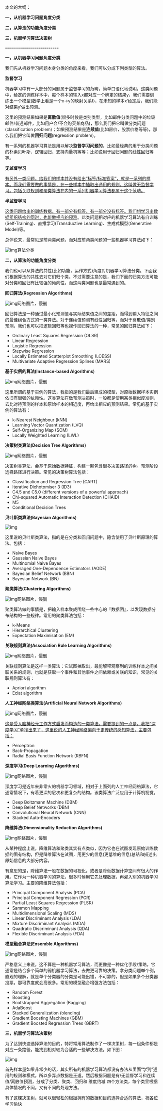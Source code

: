 本文的大纲：

**一，从机器学习问题角度分类**

**二，从算法的功能角度分类**

**三，机器学习算法决策树**

**---------------------------**



**一，从机器学习问题角度分类**

我们先从机器学习问题本身分类的角度来看，我们可以分成下列类型的算法。



**监督学习**

机器学习中有一大部分的问题属于监督学习的范畴，简单口语化地说明，这类问题中，给定的训练样本中，每个样本的输入x都对应一个确定的结果y，我们需要训练出一个模型(数学上看是一个x→y的映射关系f)，在未知的样本x′给定后，我们能对结果y′做出预测。

这里的预测结果如果是**离散值**(很多时候是类别类型，比如邮件分类问题中的垃圾邮件/普通邮件，比如用户会/不会购买某商品)，那么我们把它叫做分类问题(classification problem)；如果预测结果是**连续值**(比如房价，股票价格等等)，那么我们把它叫做**回归问题**(regression problem)。

有一系列的机器学习算法是用以解决**监督学习问题的**，比如最经典的用于分类问题的朴素贝叶斯、逻辑回归、支持向量机等等；比如说用于回归问题的线性回归等等。



**无监督学习**

<u>有另外一类问题，给我们的样本并没有给出“标签/标准答案”，就是一系列的样本。而我们需要做的事情是，在一些样本中抽取出通用的规则。这叫做无监督学习。包括关联规则和聚类算法在内的一系列机器学习算法都属于这个范畴。</u>



**半监督学习**

<u>这类问题给出的训练数据，有一部分有标签，有一部分没有标签。我们想学习出数据组织结构的同时，也能做相应的预测</u>。此类问题相对应的机器学习算法有自训练(Self-Training)、直推学习(Transductive Learning)、生成式模型(Generative Model)等。



总体说来，最常见是前两类问题，而对应前两类问题的一些机器学习算法如下：



![img](https://pic3.zhimg.com/80/v2-09e0403e7926db246610c2b282cf50ee_720w.jpg)算法分类



**二，从算法的功能角度分类**

我们也可以从算法的共性(比如功能，运作方式)角度对机器学习算法分类。下面我们根据算法的共性去对它们归个类。不过需要注意的是，我们下面的归类方法可能对分类和回归有比较强的倾向性，而这两类问题也是最常遇到的。



**回归算法(Regression Algorithms)**

![img](https://pic3.zhimg.com/80/v2-f46f020211430c3a9ffe35f72966b572_720w.jpg)网络图片，侵删

回归算法是一种通过最小化预测值与实际结果值之间的差距，而得到输入特征之间的最佳组合方式的一类算法。对于连续值预测有线性回归等，而对于离散值/类别预测，我们也可以把逻辑回归等也视作回归算法的一种，常见的回归算法如下：

- Ordinary Least Squares Regression (OLSR)
- Linear Regression
- Logistic Regression
- Stepwise Regression
- Locally Estimated Scatterplot Smoothing (LOESS)
- Multivariate Adaptive Regression Splines (MARS)



**基于实例的算法(Instance-based Algorithms)**

![img](https://pic1.zhimg.com/80/v2-5c833b99a94ebb1cad40b44e9a8e5aa4_720w.jpg)网络图片，侵删

这里所谓的基于实例的算法，我指的是我们最后建成的模型，对原始数据样本实例依旧有很强的依赖性。这类算法在做预测决策时，一般都是使用某类相似度准则，去比对待预测的样本和原始样本的相近度，再给出相应的预测结果。常见的基于实例的算法有：

- k-Nearest Neighbour (kNN)
- Learning Vector Quantization (LVQ)
- Self-Organizing Map (SOM)
- Locally Weighted Learning (LWL)



**决策树类算法(Decision Tree Algorithms)**

![img](https://pic3.zhimg.com/80/v2-d66ba9cc2e6db8eda38d38f784d5efd6_720w.jpg)网络图片，侵删

决策树类算法，会基于原始数据特征，构建一颗包含很多决策路径的树。预测阶段选择路径进行决策。常见的决策树算法包括：

- Classification and Regression Tree (CART)
- Iterative Dichotomiser 3 (ID3)
- C4.5 and C5.0 (different versions of a powerful approach)
- Chi-squared Automatic Interaction Detection (CHAID)
- M5
- Conditional Decision Trees



**贝叶斯类算法(Bayesian Algorithms)**

![img](https://pic1.zhimg.com/80/v2-0fbceb78101ba2fdd4dd368e2ec656e0_720w.jpg)

这里说的贝叶斯类算法，指的是在分类和回归问题中，隐含使用了贝叶斯原理的算法。包括：

- Naive Bayes
- Gaussian Naive Bayes
- Multinomial Naive Bayes
- Averaged One-Dependence Estimators (AODE)
- Bayesian Belief Network (BBN)
- Bayesian Network (BN)



**聚类算法(Clustering Algorithms)**

![img](https://pic2.zhimg.com/80/v2-29ed1cda0cd5aaa2f733758fb648a3ad_720w.jpg)网络图片，侵删

聚类算法做的事情是，把输入样本聚成围绕一些中心的『数据团』，以发现数据分布结构的一些规律。常用的聚类算法包括：

- k-Means
- Hierarchical Clustering
- Expectation Maximisation (EM)



**关联规则算法(Association Rule Learning Algorithms)**

![img](https://pic4.zhimg.com/80/v2-36214fc27421baca1c505a5a7f9b59bf_720w.jpg)网络图片，侵删

关联规则算法是这样一类算法：它试图抽取出，最能解释观察到的训练样本之间关联关系的规则，也就是获取一个事件和其他事件之间依赖或关联的知识，常见的关联规则算法有：

- Apriori algorithm
- Eclat algorithm



**人工神经网络类算法(Artificial Neural Network Algorithms)**

![img](https://pic2.zhimg.com/80/v2-55d5b4b366057f8af6e43f7ce369138d_720w.jpg)网络图片，侵删

<u>这是受人脑神经元工作方式启发而构造的一类算法。需要提到的一点是，我把“深度学习”单拎出来了，这里说的人工神经网络偏向于更传统的感知算法，主要包括：</u>

- Perceptron
- Back-Propagation
- Radial Basis Function Network (RBFN)



**深度学习(Deep Learning Algorithms)**

![img](https://pic2.zhimg.com/80/v2-02d276798a0c131959a67a571645df65_720w.jpg)网络图片，侵删

深度学习是近年来非常火的机器学习领域，相对于上面列的人工神经网络算法，它通常情况下，有着更深的层次和更复杂的结构。该类算法广泛应用于计算机视觉。

- Deep Boltzmann Machine (DBM)
- Deep Belief Networks (DBN)
- Convolutional Neural Network (CNN)
- Stacked Auto-Encoders



**降维算法(Dimensionality Reduction Algorithms)**

![img](https://pic2.zhimg.com/80/v2-b5239b94d5c8fbc7bd9cdf419c246ef1_720w.jpg)网络图片，侵删

从某种程度上说，降维算法和聚类其实有点类似，因为它也在试图发现原始训练数据的固有结构，但是降维算法在试图，用更少的信息(更低维的信息)总结和描述出原始信息的大部分内容。

有意思的是，降维算法一般在数据的可视化，或者是降低数据计算空间有很大的作用。它作为一种机器学习的算法，很多时候用它先处理数据，再灌入别的机器学习算法学习。主要的降维算法包括：

- Principal Component Analysis (PCA)
- Principal Component Regression (PCR)
- Partial Least Squares Regression (PLSR)
- Sammon Mapping
- Multidimensional Scaling (MDS)
- Linear Discriminant Analysis (LDA)
- Mixture Discriminant Analysis (MDA)
- Quadratic Discriminant Analysis (QDA)
- Flexible Discriminant Analysis (FDA)



**模型融合算法(Ensemble Algorithms)**

![img](https://pic1.zhimg.com/80/v2-55961465c0f42eb7beefc9bbabb68c14_720w.jpg)网络图片，侵删

严格意义上来说，这不算是一种机器学习算法，而更像是一种优化手段/策略，它通常是结合多个简单的弱机器学习算法，去做更可靠的决策。拿分类问题举个例，直观的理解，就是单个分类器的分类是可能出错，不可靠的，但是如果多个分类器投票，那可靠度就会高很多。常用的模型融合增强方法包括：

- Random Forest
- Boosting
- Bootstrapped Aggregation (Bagging)
- AdaBoost
- Stacked Generalization (blending)
- Gradient Boosting Machines (GBM)
- Gradient Boosted Regression Trees (GBRT)



**三，机器学习算法决策树**

为了达到快速选择算法的目的，特将常用算法制作了一棵决策树，每一组条件都是对应一条路径，能找到相对较为合适的一些解决方法，如下图：

![img](https://pic1.zhimg.com/80/v2-969d04b47ba8c9f1a16b95ec6a767ef0_720w.jpg)



首先样本量如果非常少的话，其实所有的机器学习算法都没有办法从里面“学到”通用的规则和模式，所以多弄点数据是王道。然后根据问题是有/无监督学习和连续值/离散值预测，分成了分类、聚类、回归和 维度约减 四个方法类，每个类里根据具体情况的不同，又有不同的处理方法。



有了这棵决策树，就可以很轻松的根据拥有的数据和目的选择合适的算法，祝各位学习愉快
